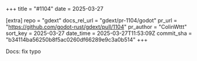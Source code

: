 +++
title = "#1104"
date = 2025-03-27

[extra]
repo = "gdext"
docs_rel_url = "gdext/pr-1104/godot"
pr_url = "https://github.com/godot-rust/gdext/pull/1104"
pr_author = "ColinWttt"
sort_key = 2025-03-27
date_time = 2025-03-27T11:53:09Z
commit_sha = "b34114ba56250b8f5ac0260df66289e9c3a0b514"
+++

Docs: fix typo
